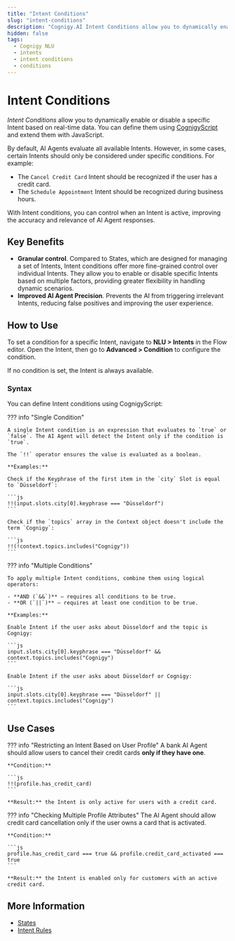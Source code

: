 ```yaml
---
title: "Intent Conditions" 
slug: "intent-conditions" 
description: "Cognigy.AI Intent Conditions allow you to dynamically enable or disable a specific Intent based on real-time data"
hidden: false
tags:
  - Cognigy NLU
  - intents
  - intent conditions
  - conditions
---
```


# Intent Conditions

*Intent Conditions* allow you to dynamically enable or disable a specific Intent based on real-time data. You can define them using [CognigyScript](../../../build/cognigyscript.md) and extend them with JavaScript.

By default, AI Agents evaluate all available Intents. However, in some cases, certain Intents should only be considered under specific conditions. For example:

- The `Cancel Credit Card` Intent should be recognized if the user has a credit card.
- The `Schedule Appointment` Intent should be recognized during business hours.

With Intent conditions, you can control when an Intent is active, improving the accuracy and relevance of AI Agent responses.

## Key Benefits

- **Granular control**. Compared to States, which are designed for managing a set of Intents, Intent conditions offer more fine-grained control over individual Intents. They allow you to enable or disable specific Intents based on multiple factors, providing greater flexibility in handling dynamic scenarios.
- **Improved AI Agent Precision**. Prevents the AI from triggering irrelevant Intents, reducing false positives and improving the user experience.

## How to Use

To set a condition for a specific Intent, navigate to **NLU > Intents** in the Flow editor.
Open the Intent, then go to **Advanced > Condition** to configure the condition.

If no condition is set, the Intent is always available.

### Syntax

You can define Intent conditions using CognigyScript:

??? info "Single Condition"

    A single Intent condition is an expression that evaluates to `true` or `false`. The AI Agent will detect the Intent only if the condition is `true`.
    
    The `!!` operator ensures the value is evaluated as a boolean.
    
    **Examples:**
    
    Check if the Keyphrase of the first item in the `city` Slot is equal to `Düsseldorf`:
    
    ```js
    !!(input.slots.city[0].keyphrase === "Düsseldorf")
    ```
    
    Check if the `topics` array in the Context object doesn't include the term `Cognigy`:
    
    ```js
    !!(!context.topics.includes("Cognigy"))
    ```  

??? info "Multiple Conditions"

    To apply multiple Intent conditions, combine them using logical operators:

    - **AND (`&&`)** – requires all conditions to be true.
    - **OR (`||`)** – requires at least one condition to be true.
    
    **Examples:**
    
    Enable Intent if the user asks about Düsseldorf and the topic is Cognigy:
    
    ```js
    input.slots.city[0].keyphrase === "Düsseldorf" && context.topics.includes("Cognigy")
    ```
    
    Enable Intent if the user asks about Düsseldorf or Cognigy:
    
    ```js
    input.slots.city[0].keyphrase === "Düsseldorf" || context.topics.includes("Cognigy")
    ```

## Use Cases

??? info "Restricting an Intent Based on User Profile"
    A bank AI Agent should allow users to cancel their credit cards **only if they have one**.
    
    **Condition:**
    
    ```js
    !!(profile.has_credit_card)
    ```
    
    **Result:** the Intent is only active for users with a credit card.

??? info "Checking Multiple Profile Attributes"
    The AI Agent should allow credit card cancellation only if the user owns a card that is activated.
    
    **Condition:**
    
    ```js
    profile.has_credit_card === true && profile.credit_card_activated === true
    ```  
    
    **Result:** the Intent is enabled only for customers with an active credit card.

## More Information

- [States](../../../test/interaction-panel/state.md)
- [Intent Rules](rules.md)